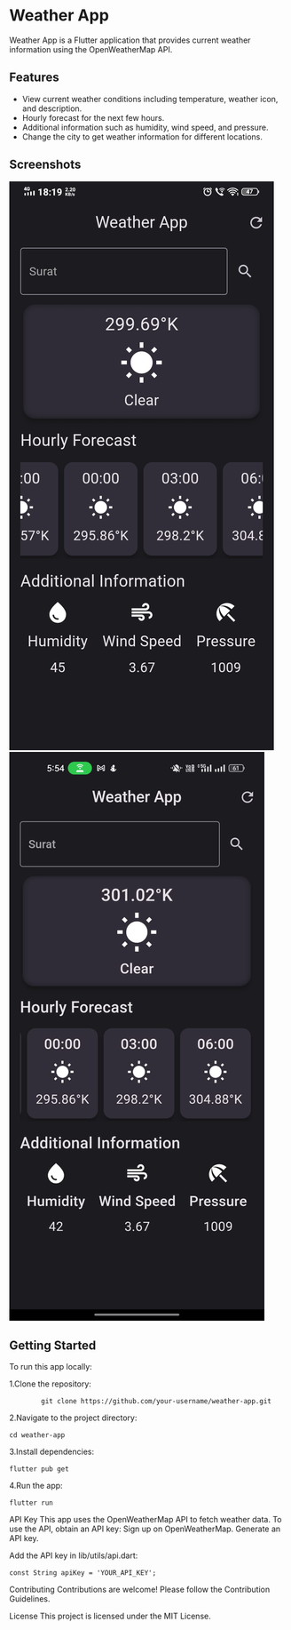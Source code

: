 # Weather App

Weather App is a Flutter application that provides current weather information using the OpenWeatherMap API.

## Features

- View current weather conditions including temperature, weather icon, and description.
- Hourly forecast for the next few hours.
- Additional information such as humidity, wind speed, and pressure.
- Change the city to get weather information for different locations.

## Screenshots

![Screenshot 1](screenshots/screenshot1.png)
![Screenshot 2](screenshots/screenshot2.png)

## Getting Started

To run this app locally:

1.Clone the repository:

			git clone https://github.com/your-username/weather-app.git
    
2.Navigate to the project directory:

	cd weather-app

3.Install dependencies:

	flutter pub get

4.Run the app:

	flutter run

API Key
This app uses the OpenWeatherMap API to fetch weather data. To use the API, obtain an API key:
Sign up on OpenWeatherMap.
Generate an API key.

Add the API key in lib/utils/api.dart:

	const String apiKey = 'YOUR_API_KEY';

Contributing
Contributions are welcome! Please follow the Contribution Guidelines.

License
This project is licensed under the MIT License.


